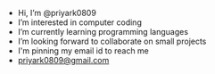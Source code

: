 - Hi, I’m @priyark0809
- I’m interested in computer coding 
- I’m currently learning programming languages 
- I’m looking forward to collaborate on small projects 
- I'm pinning my email id to reach me
- priyark0809@gmail.com

<!---
priyark0809/priyark0809 is a ✨ special ✨ repository because its `README.md` (this file) appears on your GitHub profile.
You can click the Preview link to take a look at your changes.
--->
